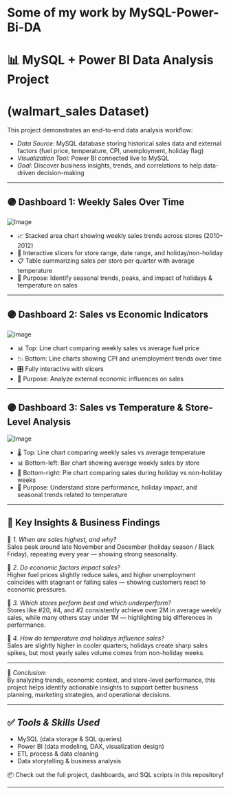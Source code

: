 # Some of my work by MySQL-Power-Bi-DA

# 📊 MySQL + Power BI Data Analysis Project
# (walmart_sales Dataset)
This project demonstrates an end-to-end data analysis workflow:
- *Data Source:* MySQL database storing historical sales data and external factors (fuel price, temperature, CPI, unemployment, holiday flag)
- *Visualization Tool:* Power BI connected live to MySQL
- *Goal:* Discover business insights, trends, and correlations to help data-driven decision-making

---

## 🟣 Dashboard 1: Weekly Sales Over Time

![Image](https://github.com/user-attachments/assets/a3963d65-49d4-4973-ad92-3f74a6320d54)

- 📈 Stacked area chart showing weekly sales trends across stores (2010–2012)
- 🏪 Interactive slicers for store range, date range, and holiday/non-holiday
- 📋 Table summarizing sales per store per quarter with average temperature
- 🎯 Purpose: Identify seasonal trends, peaks, and impact of holidays & temperature on sales

---
## 🟣 Dashboard 2: Sales vs Economic Indicators

![image](https://github.com/user-attachments/assets/5711200a-76b0-41d9-a76a-d606ad85b62f)

- 📊 Top: Line chart comparing weekly sales vs average fuel price
- 📉 Bottom: Line charts showing CPI and unemployment trends over time
- 🎛 Fully interactive with slicers
- 🎯 Purpose: Analyze external economic influences on sales

---

## 🟣 Dashboard 3: Sales vs Temperature & Store-Level Analysis

![Image](https://github.com/user-attachments/assets/d1c84d2f-95ab-4dbc-9937-5ac49c100d69)

- 🌡 Top: Line chart comparing weekly sales vs average temperature
- 📊 Bottom-left: Bar chart showing average weekly sales by store
- 🥧 Bottom-right: Pie chart comparing sales during holiday vs non-holiday weeks
- 🎯 Purpose: Understand store performance, holiday impact, and seasonal trends related to temperature

---

## 🧠 Key Insights & Business Findings

📌 *1. When are sales highest, and why?*  
Sales peak around late November and December (holiday season / Black Friday), repeating every year — showing strong seasonality.

📌 *2. Do economic factors impact sales?*  
Higher fuel prices slightly reduce sales, and higher unemployment coincides with stagnant or falling sales — showing customers react to economic pressures.

📌 *3. Which stores perform best and which underperform?*  
Stores like #20, #4, and #2 consistently achieve over 2M in average weekly sales, while many others stay under 1M — highlighting big differences in performance.

📌 *4. How do temperature and holidays influence sales?*  
Sales are slightly higher in cooler quarters; holidays create sharp sales spikes, but most yearly sales volume comes from non-holiday weeks.

---

🎯 *Conclusion:*  
By analyzing trends, economic context, and store-level performance, this project helps identify actionable insights to support better business planning, marketing strategies, and operational decisions.

---

## ✅ *Tools & Skills Used*
- MySQL (data storage & SQL queries)
- Power BI (data modeling, DAX, visualization design)
- ETL process & data cleaning
- Data storytelling & business analysis

📦 Check out the full project, dashboards, and SQL scripts in this repository!


---

